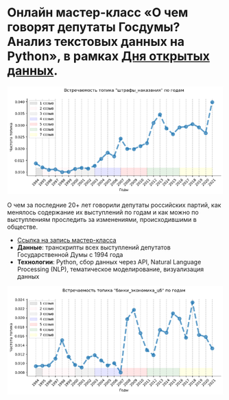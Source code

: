 # Онлайн мастер-класс «О чем говорят депутаты Госдумы? Анализ текстовых данных на Python», в рамках [Дня открытых данных](https://opendataday.ru/msk).

<img src=https://github.com/DmitrySerg/open-data/blob/master/russian-parlament-2021/src/pictures/pic-1.png width=800 class="center">

О чем за последние 20+ лет говорили депутаты российских партий, как менялось содержание их выступлений по годам и как можно по выступлениям проследить за изменениями, происходившими в обществе.

- [Ссылка на запись мастер-класса](https://www.youtube.com/watch?v=8IaE-e8kjd8&list=PLanHtAra76re5uKvSvPJvYTMbR7lRLqQL&index=4)
- **Данные**: транскрипты всех выступлений депутатов Государственной Думы с 1994 года
- **Технологии**: Python, сбор данных через API, Natural Language Processing (NLP), тематическое моделирование, визуализация данных


<img src=https://github.com/DmitrySerg/open-data/blob/master/russian-parlament-2021/src/pictures/pic-2.png width=800 class="center">
